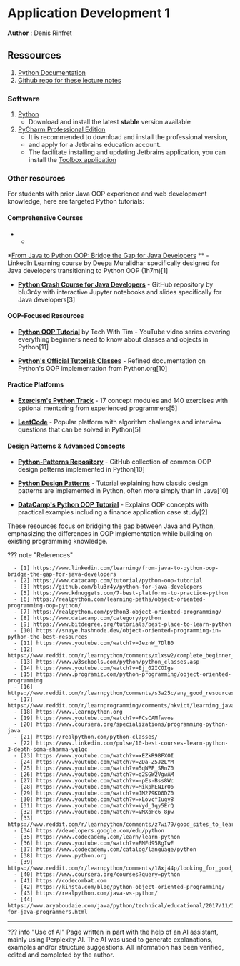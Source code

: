 # Application Development 1

**Author** : Denis Rinfret

## Ressources

1. [Python Documentation](https://docs.python.org/3/)
2. [Github repo for these lecture notes](https://profdenis.github.io/app_dev1)

### Software

1. [Python](https://www.python.org/downloads/windows/)
    - Download and install the latest **stable** version available
2. [PyCharm Professional Edition](https://www.jetbrains.com/pycharm/download/?section=windows)
    - It is recommended to download and install the professional version,
    - and apply for a Jetbrains education account.
    - The facilitate installing and updating Jetbrains application, you can install the
      [Toolbox application](https://www.jetbrains.com/toolbox-app/)

### Other resources

For students with prior Java OOP experience and web development knowledge, here are targeted Python tutorials:

#### Comprehensive Courses

-
    *
*[From Java to Python OOP: Bridge the Gap for Java Developers]((https://www.linkedin.com/learning/from-java-to-python-oop-bridge-the-gap-for-java-developers))
** - LinkedIn Learning course by Deepa Muralidhar
specifically designed for Java developers transitioning to Python OOP (1h7m)[1]

- **[Python Crash Course for Java Developers](https://github.com/blu3r4y/python-for-java-developers)** - GitHub
  repository by blu3r4y with interactive Jupyter notebooks and
  slides specifically for Java developers[3]

#### OOP-Focused Resources

- **[Python OOP Tutorial](https://www.youtube.com/watch?v=JeznW_7DlB0)** by Tech With Tim - YouTube video series
  covering everything beginners need to know about
  classes and objects in Python[11]

- **[Python's Official Tutorial: Classes](https://docs.python.org/3/tutorial/classes.html)** - Refined documentation on
  Python's OOP implementation from Python.org[10]

#### Practice Platforms

- **[Exercism's Python Track](https://exercism.org/tracks/python/concepts)** - 17 concept modules and 140 exercises with
  optional mentoring from experienced
  programmers[5]

- **[LeetCode](https://leetcode.com/problemset/)** - Popular platform with algorithm challenges and interview questions
  that can be solved in Python[5]

#### Design Patterns & Advanced Concepts

- **[Python-Patterns Repository](https://github.com/faif/python-patterns)** - GitHub collection of common OOP design
  patterns implemented in Python[10]

- **[Python Design Patterns](https://www.toptal.com/python/python-design-patterns)** - Tutorial explaining how classic
  design patterns are implemented in Python, often more
  simply than in Java[10]

- **[DataCamp's Python OOP Tutorial](https://www.datacamp.com/tutorial/python-oop-tutorial)** - Explains OOP concepts
  with practical examples including a finance application
  case study[2]

These resources focus on bridging the gap between Java and Python, emphasizing the differences in OOP implementation
while building on existing programming knowledge.

??? note "References"

      - [1] https://www.linkedin.com/learning/from-java-to-python-oop-bridge-the-gap-for-java-developers
      - [2] https://www.datacamp.com/tutorial/python-oop-tutorial
      - [3] https://github.com/blu3r4y/python-for-java-developers
      - [5] https://www.kdnuggets.com/7-best-platforms-to-practice-python
      - [6] https://realpython.com/learning-paths/object-oriented-programming-oop-python/
      - [7] https://realpython.com/python3-object-oriented-programming/
      - [8] https://www.datacamp.com/category/python
      - [9] https://www.bitdegree.org/tutorials/best-place-to-learn-python
      - [10] https://snaye.hashnode.dev/object-oriented-programming-in-python-the-best-resources
      - [11] https://www.youtube.com/watch?v=JeznW_7DlB0
      - [12] https://www.reddit.com/r/learnpython/comments/xlxsw2/complete_beginner_looking_for_interactive_site_to/
      - [13] https://www.w3schools.com/python/python_classes.asp
      - [14] https://www.youtube.com/watch?v=Ej_02ICOIgs
      - [15] https://www.programiz.com/python-programming/object-oriented-programming
      - [16] https://www.reddit.com/r/learnpython/comments/s3a25c/any_good_resources_for_an_experienced_java/
      - [17] https://www.reddit.com/r/learnprogramming/comments/nkvict/learning_java_with_background_in_python/
      - [18] https://www.learnpython.org
      - [19] https://www.youtube.com/watch?v=PCsCAMfwvos
      - [20] https://www.coursera.org/specializations/programming-python-java
      - [21] https://realpython.com/python-classes/
      - [22] https://www.linkedin.com/pulse/10-best-courses-learn-python-3-depth-soma-sharma-yq1qc
      - [23] https://www.youtube.com/watch?v=xEZkR9BFXOI
      - [24] https://www.youtube.com/watch?v=ZDa-Z5JzLYM
      - [25] https://www.youtube.com/watch?v=5qWPP_SRnZ0
      - [26] https://www.youtube.com/watch?v=q2SGW2VgwAM
      - [27] https://www.youtube.com/watch?v=-pEs-Bss8Wc
      - [28] https://www.youtube.com/watch?v=MikphENIrOo
      - [29] https://www.youtube.com/watch?v=JM279KD0DZ0
      - [30] https://www.youtube.com/watch?v=xLovcfIugy8
      - [31] https://www.youtube.com/watch?v=Vyd_1qy5ErQ
      - [32] https://www.youtube.com/watch?v=VMXoPc6_8pw
      - [33] https://www.reddit.com/r/learnpython/comments/z7wi79/good_sites_to_learn_python_that_are_not_crazy/
      - [34] https://developers.google.com/edu/python
      - [35] https://www.codecademy.com/learn/learn-python
      - [36] https://www.youtube.com/watch?v=PMFd95RgIwE
      - [37] https://www.codecademy.com/catalog/language/python
      - [38] https://www.python.org
      - [39] https://www.reddit.com/r/learnpython/comments/18xj44p/looking_for_good_resources_to_learn_oop_concepts/
      - [40] https://www.coursera.org/courses?query=python
      - [41] https://codecombat.com
      - [42] https://kinsta.com/blog/python-object-oriented-programming/
      - [43] https://realpython.com/java-vs-python/
      - [44] https://www.aryaboudaie.com/java/python/technical/educational/2017/11/13/python-for-java-programmers.html


---------------

??? info "Use of AI"
    Page written in part with the help of an AI assistant, mainly using Perplexity AI. The AI was used to generate
    explanations, examples and/or structure suggestions. All information has been verified, edited and completed by the
    author.

